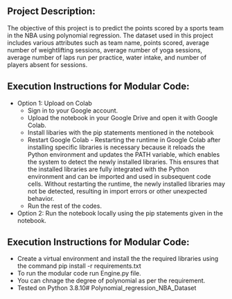 ## Project Description:

The objective of this project is to predict the points scored by a sports team in the NBA using polynomial regression. The dataset used in this project includes various attributes such as team name, points scored, average number of weightlifting sessions, average number of yoga sessions, average number of laps run per practice, water intake, and number of players absent for sessions.


## Execution Instructions for Modular Code:
* Option 1: Upload on Colab
    * Sign in to your Google account.
    * Upload the notebook in your Google Drive and open it with Google Colab.
    * Install libaries with the pip statements mentioned in the notebook
    * Restart Google Colab - Restarting the runtime in Google Colab after installing specific libraries is necessary because it reloads the Python environment and updates the PATH variable, which enables the system to detect the newly installed libraries. This ensures that the installed libraries are fully integrated with the Python environment and can be imported and used in subsequent code cells. Without restarting the runtime, the newly installed libraries may not be detected, resulting in import errors or other unexpected behavior.
    * Run the rest of the codes.
* Option 2: Run the notebook locally using the pip statements given in the notebook.


## Execution Instructions for Modular Code:

* Create a virtual environment and install the the required libraries using the command pip install -r requirements.txt
* To run the modular code run Engine.py file. 
* You can chnage the degree of polynomial as per the requirement. 
* Tested on Python 3.8.10# Polynomial_regression_NBA_Dataset
